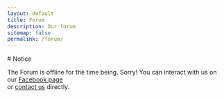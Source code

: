 ```yaml
---
layout: default
title: Forum
description: Our forum
sitemap: false
permalink: /forum/
---
```


<div class="row">
<div class="col-md-8" markdown="1">
# Notice

The Forum is offline for the time being. Sorry!
You can interact with us on our <a href="https://www.facebook.com/pages/Whatisnuclearcom/209141202434177?ref=ts">Facebook page</a>  
or [contact us](/contact.html) directly.

</div>
</div>
